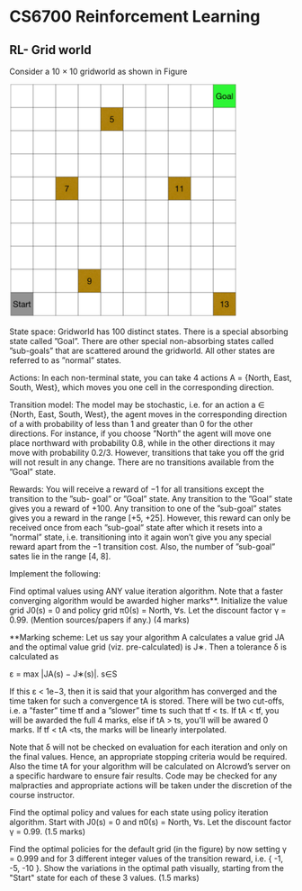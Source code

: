 # CS6700 Reinforcement Learning
## RL- Grid world
Consider a 10 × 10 gridworld as shown in Figure

![alt text](https://github.com/V-Sai-Krishna/CS6700-Reinforcement-Learning/blob/main/rlgrid.png?raw=true)

State space: Gridworld has 100 distinct states. There is a special absorbing state called ”Goal”. There are other special non-absorbing states called ”sub-goals” that are scattered around the gridworld. All other states are referred to as ”normal” states.

Actions: In each non-terminal state, you can take 4 actions A = {North, East, South, West}, which moves you one cell in the corresponding direction.

Transition model: The model may be stochastic, i.e. for an action a ∈ {North, East, South, West}, the agent moves in the corresponding direction of a with probability of less than 1 and greater than 0 for the other directions. For instance, if you choose ”North” the agent will move one place northward with probability 0.8, while in the other directions it may move with probability 0.2/3. However, transitions that take you off the grid will not result in any change. There are no transitions available from the ”Goal” state.

Rewards: You will receive a reward of −1 for all transitions except the transition to the ”sub- goal” or ”Goal” state. Any transition to the ”Goal” state gives you a reward of +100. Any transition to one of the ”sub-goal” states gives you a reward in the range [+5, +25]. However, this reward can only be received once from each ”sub-goal” state after which it resets into a ”normal” state, i.e. transitioning into it again won’t give you any special reward apart from the −1 transition cost. Also, the number of ”sub-goal” sates lie in the range [4, 8].

Implement the following:

Find optimal values using ANY value iteration algorithm. Note that a faster converging algorithm would be awarded higher marks**. Initialize the value grid J0(s) = 0 and policy grid π0(s) = North, ∀s. Let the discount factor γ = 0.99. (Mention sources/papers if any.) (4 marks)

**Marking scheme: Let us say your algorithm A calculates a value grid JA and the optimal value grid (viz. pre-calculated) is J∗. Then a tolerance δ is calculated as

ε = max |JA(s) − J∗(s)|. s∈S

If this ε < 1e−3, then it is said that your algorithm has converged and the time taken for such a convergence tA is stored. There will be two cut-offs, i.e. a ”faster” time tf and a ”slower” time ts such that tf < ts. If tA < tf, you will be awarded the full 4 marks, else if tA > ts, you'll will be awared 0 marks. If tf < tA <ts, the marks will be linearly interpolated.

Note that δ will not be checked on evaluation for each iteration and only on the final values. Hence, an appropriate stopping criteria would be required. Also the time tA for your algorithm will be calculated on AIcrowd’s server on a specific hardware to ensure fair results. Code may be checked for any malpracties and appropriate actions will be taken under the discretion of the course instructor.

Find the optimal policy and values for each state using policy iteration algorithm. Start with J0(s) = 0  and  π0(s) = North, ∀s. Let the discount factor γ = 0.99. (1.5 marks)

Find the optimal policies for the default grid (in the figure) by now setting γ = 0.999 and for 3 different integer values of the transition reward, i.e. { -1, -5, -10 }. Show the variations in the optimal path visually, starting from the "Start" state for each of these 3 values. (1.5 marks)

